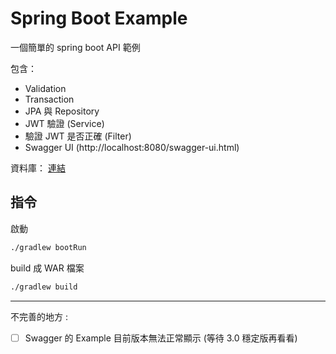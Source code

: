 # Spring Boot Example

一個簡單的 spring boot API 範例

包含：
- Validation
- Transaction
- JPA 與 Repository
- JWT 驗證 (Service)
- 驗證 JWT 是否正確 (Filter)
- Swagger UI (http://localhost:8080/swagger-ui.html)

資料庫： [連結](./docs/database.sql)

## 指令

啟動

```sh
./gradlew bootRun
```

build 成 WAR 檔案

```sh
./gradlew build
```

---

不完善的地方 :
- [ ] Swagger 的 Example 目前版本無法正常顯示 (等待 3.0 穩定版再看看)

